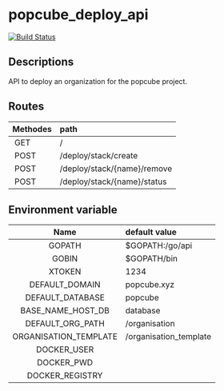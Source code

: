 # popcube_deploy_api

[![Build Status](https://travis-ci.com/cl3m3nt666/popcube_deploy_api.svg?token=pQ5JuFHLtUEwNb123zaH&branch=master)](https://travis-ci.com/cl3m3nt666/popcube_deploy_api)

## Descriptions

API to deploy an organization for the popcube project.

## Routes

| Methodes | path |
| :------- |:------|
| GET | / |
| POST | /deploy/stack/create |
| POST | /deploy/stack/{name}/remove |
| POST | /deploy/stack/{name}/status |

## Environment variable

| Name | default value |
| :-------: |:------|
| GOPATH | $GOPATH:/go/api |
| GOBIN | $GOPATH/bin |
| XTOKEN | 1234 |
| DEFAULT_DOMAIN | popcube.xyz |
| DEFAULT_DATABASE | popcube |
| BASE_NAME_HOST_DB | database |
| DEFAULT_ORG_PATH | /organisation |
| ORGANISATION_TEMPLATE | /organisation_template |
| DOCKER_USER | |
| DOCKER_PWD | |
| DOCKER_REGISTRY | |
